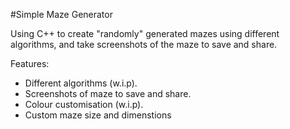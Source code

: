 #Simple Maze Generator

Using C++ to create "randomly" generated mazes using different algorithms, and take screenshots of the maze to save and share.

Features:

- Different algorithms (w.i.p).
- Screenshots of maze to save and share.
- Colour customisation (w.i.p).
- Custom maze size and dimenstions
